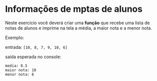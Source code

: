 # Informações de mptas de alunos

Neste exercício você deverá criar uma **função** que recebe uma lista de notas de alunos e imprime na tela a média, a maior nota e a menor nota.

Exemplo:

entrada: `[10, 8, 7, 9, 10, 6]`

saída esperada no console:

```
media: 8.5
maior nota: 10
menor nota: 6
```
